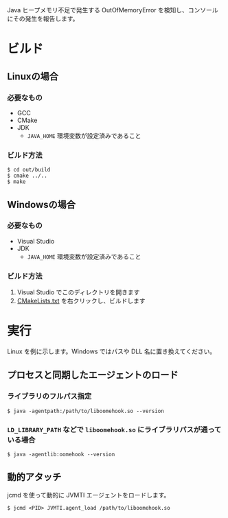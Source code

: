 Java ヒープメモリ不足で発生する OutOfMemoryError を検知し、コンソールにその発生を報告します。

# ビルド

## Linuxの場合

### 必要なもの

* GCC
* CMake
* JDK
    * `JAVA_HOME` 環境変数が設定済みであること

### ビルド方法

```
$ cd out/build
$ cmake ../..
$ make
```

## Windowsの場合

### 必要なもの

* Visual Studio
* JDK
    * `JAVA_HOME` 環境変数が設定済みであること

### ビルド方法

1. Visual Studio でこのディレクトリを開きます
2. [CMakeLists.txt](CMakeLists.txt) を右クリックし、ビルドします

# 実行

Linux を例に示します。Windows ではパスや DLL 名に置き換えてください。

## プロセスと同期したエージェントのロード

### ライブラリのフルパス指定

```
$ java -agentpath:/path/to/liboomehook.so --version
```

### `LD_LIBRARY_PATH` などで `liboomehook.so` にライブラリパスが通っている場合

```
$ java -agentlib:oomehook --version
```

## 動的アタッチ

jcmd を使って動的に JVMTI エージェントをロードします。

```
$ jcmd <PID> JVMTI.agent_load /path/to/liboomehook.so
```

